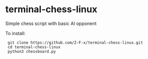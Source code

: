 # terminal-chess-linux
Simple chess script with basic AI opponent

To install: 

```
 git clone https://github.com/Z-F-x/terminal-chess-linux.git
 cd terminal-chess-linux
 python3 chessboard.py
```
